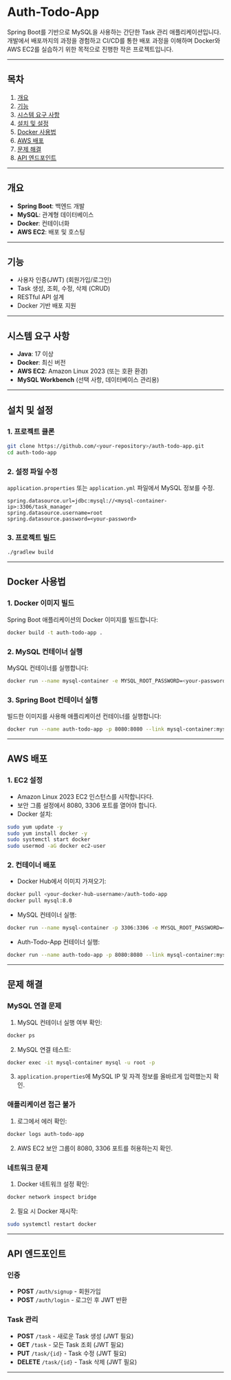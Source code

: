 # Auth-Todo-App

Spring Boot를 기반으로 MySQL을 사용하는 간단한 Task 관리 애플리케이션입니다.
개발에서 배포까지의 과정을 경험하고 CI/CD를 통한 배포 과정을 이해하며 Docker와 AWS EC2를 실습하기 위한 목적으로 진행한 작은 프로젝트입니다.

---

## 목차
1. [개요](#개요)
2. [기능](#기능)
3. [시스템 요구 사항](#시스템-요구-사항)
4. [설치 및 설정](#설치-및-설정)
5. [Docker 사용법](#docker-사용법)
6. [AWS 배포](#aws-배포)
7. [문제 해결](#문제-해결)
8. [API 엔드포인트](#api-엔드포인트)
---

## 개요
- **Spring Boot**: 백엔드 개발
- **MySQL**: 관계형 데이터베이스
- **Docker**: 컨테이너화
- **AWS EC2**: 배포 및 호스팅

---

## 기능
- 사용자 인증(JWT) (회원가입/로그인)
- Task 생성, 조회, 수정, 삭제 (CRUD)
- RESTful API 설계
- Docker 기반 배포 지원

---

## 시스템 요구 사항
- **Java**: 17 이상
- **Docker**: 최신 버전
- **AWS EC2**: Amazon Linux 2023 (또는 호환 환경)
- **MySQL Workbench** (선택 사항, 데이터베이스 관리용)

---

## 설치 및 설정

### 1. 프로젝트 클론
```bash
git clone https://github.com/<your-repository>/auth-todo-app.git
cd auth-todo-app
```

### 2. 설정 파일 수정
`application.properties` 또는 `application.yml` 파일에서 MySQL 정보를 수정.
```properties
spring.datasource.url=jdbc:mysql://<mysql-container-ip>:3306/task_manager
spring.datasource.username=root
spring.datasource.password=<your-password>
```

### 3. 프로젝트 빌드
```bash
./gradlew build
```

---

## Docker 사용법

### 1. Docker 이미지 빌드
Spring Boot 애플리케이션의 Docker 이미지를 빌드합니다:
```bash
docker build -t auth-todo-app .
```

### 2. MySQL 컨테이너 실행
MySQL 컨테이너를 실행합니다:
```bash
docker run --name mysql-container -e MYSQL_ROOT_PASSWORD=<your-password> -e MYSQL_DATABASE=task_manager -p 3306:3306 -d mysql:latest
```

### 3. Spring Boot 컨테이너 실행
빌드한 이미지를 사용해 애플리케이션 컨테이너를 실행합니다:
```bash
docker run --name auth-todo-app -p 8080:8080 --link mysql-container:mysql -d auth-todo-app
```

---

## AWS 배포

### 1. EC2 설정
- Amazon Linux 2023 EC2 인스턴스를 시작합니다다.
- 보안 그룹 설정에서 8080, 3306 포트를 열어야 합니다.
- Docker 설치:

```bash
sudo yum update -y
sudo yum install docker -y
sudo systemctl start docker
sudo usermod -aG docker ec2-user
```

### 2. 컨테이너 배포
- Docker Hub에서 이미지 가져오기:

```bash
docker pull <your-docker-hub-username>/auth-todo-app
docker pull mysql:8.0
```

- MySQL 컨테이너 실행:

```bash
docker run --name mysql-container -p 3306:3306 -e MYSQL_ROOT_PASSWORD=<your-password> -e MYSQL_DATABASE=task_manager -d mysql:8.0
```

- Auth-Todo-App 컨테이너 실행:

```bash
docker run --name auth-todo-app -p 8080:8080 --link mysql-container:mysql -d <your-docker-hub-username>/auth-todo-app
```

---

## 문제 해결

### MySQL 연결 문제
1. MySQL 컨테이너 실행 여부 확인:

```bash
docker ps
```

2. MySQL 연결 테스트:

```bash
docker exec -it mysql-container mysql -u root -p
```

3. `application.properties`에 MySQL IP 및 자격 정보를 올바르게 입력했는지 확인.

### 애플리케이션 접근 불가
1. 로그에서 에러 확인:

```bash
docker logs auth-todo-app
```

2. AWS EC2 보안 그룹이 8080, 3306 포트를 허용하는지 확인.

### 네트워크 문제
1. Docker 네트워크 설정 확인:

```bash
docker network inspect bridge
```

2. 필요 시 Docker 재시작:

```bash
sudo systemctl restart docker
```

---

## API 엔드포인트

### 인증
- **POST** `/auth/signup` - 회원가입
- **POST** `/auth/login` - 로그인 후 JWT 반환

### Task 관리
- **POST** `/task` - 새로운 Task 생성 (JWT 필요)
- **GET** `/task` - 모든 Task 조회 (JWT 필요)
- **PUT** `/task/{id}` - Task 수정 (JWT 필요)
- **DELETE** `/task/{id}` - Task 삭제 (JWT 필요)

---
